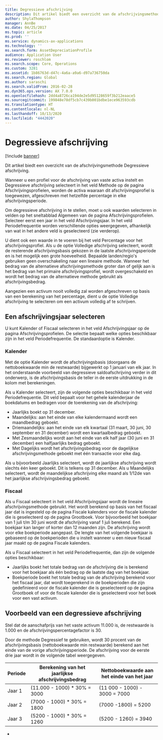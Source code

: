 ```yaml
---
title: Degressieve afschrijving
description: Dit artikel biedt een overzicht van de afschrijvingsmethode Degressieve afschrijving.
author: ShylaThompson
manager: AnnBe
ms.date: 04/25/2017
ms.topic: article
ms.prod: ''
ms.service: dynamics-ax-applications
ms.technology: ''
ms.search.form: AssetDepreciationProfile
audience: Application User
ms.reviewer: roschlom
ms.search.scope: Core, Operations
ms.custom: 3281
ms.assetid: 1b86763d-d47c-4a6a-a9a6-d97a736750da
ms.search.region: Global
ms.author: saraschi
ms.search.validFrom: 2016-02-28
ms.dyn365.ops.version: AX 7.0.0
ms.openlocfilehash: 2dd4a8726ca194de2e5d95128659f3b212eaace5
ms.sourcegitcommit: 199848e78df5cb7c439b001bdbe1ece963593cdb
ms.translationtype: HT
ms.contentlocale: nl-NL
ms.lasthandoff: 10/13/2020
ms.locfileid: "4442020"
---
```

# <a name="reduce-balance-depreciation"></a>Degressieve afschrijving

[!include [banner](../includes/banner.md)]

Dit artikel biedt een overzicht van de afschrijvingsmethode Degressieve afschrijving.

Wanneer u een profiel voor de afschrijving van vaste activa instelt en Degressieve afschrijving selecteert in het veld Methode op de pagina Afschrijvingsprofielen, worden de activa waaraan dit afschrijvingsprofiel is toegewezen, afgeschreven met hetzelfde percentage in elke afschrijvingsperiode.

Om degressieve afschrijving in te stellen, moet u ook waarden selecteren in velden op het sneltabblad Algemeen van de pagina Afschrijvingsprofielen. Selecteer eerst een jaar in het veld Afschrijvingsjaar. In het veld Periodefrequentie worden verschillende opties weergegeven, afhankelijk van wat in het andere veld is geselecteerd (zie verderop). 

U dient ook een waarde in te voeren bij het veld Percentage voor het afschrijvingsprofiel. Als u de optie Volledige afschrijving selecteert, wordt de resterende afschrijvingsbasis gekozen in de laatste afschrijvingsperiode en is het mogelijk een grote hoeveelheid. Bepaalde landen/regio's gebruiken geen overschakeling naar een lineaire methode. Wanneer het bedrag van de alternatieve afschrijvingsmethode groter dan of gelijk aan is het bedrag van het primaire afschrijvingsprofiel, wordt overgeschakeld en wordt het bedrag van de alternatieve methode gebruikt als afschrijvingsbedrag. 

Aangezien een activum nooit volledig zal worden afgeschreven op basis van een berekening van het percentage, dient u de optie Volledige afschrijving te selecteren om een activum volledig af te schrijven.

## <a name="select-a-depreciation-year"></a>Een afschrijvingsjaar selecteren
U kunt Kalender of Fiscaal selecteren in het veld Afschrijvingsjaar op de pagina Afschrijvingsprofielen. De selectie bepaalt welke opties beschikbaar zijn in het veld Periodefrequentie. De standaardoptie is Kalender.

### <a name="calendar"></a>Kalender

Met de optie Kalender wordt de afschrijvingsbasis (doorgaans de nettoboekwaarde min de restwaarde) bijgewerkt op 1 januari van elk jaar. In het onderstaande voorbeeld van degressieve saldoafschrijving verder in dit onderwerp, is de afschrijvingsbasis de teller in de eerste uitdrukking in de kolom met berekeningen. 

Als u Kalender selecteert, zijn de volgende opties beschikbaar in het veld Periodefrequentie. Dit veld bepaalt voor het gehele kalenderjaar de boekdatums en bedragen voor de toerekening van de afschrijving:

-   Jaarlijks boekt op 31 december.
-   Maandelijks: aan het einde van elke kalendermaand wordt een maandbedrag geboekt.
-   Driemaandelijks: aan het einde van elk kwartaal (31 maart, 30 juni, 30 september en 31 december) wordt een kwartaalbedrag geboekt.
-   Met Zesmaandelijks wordt aan het einde van elk half jaar (30 juni en 31 december) een halfjaarlijks bedrag geboekt.
-   Met Dagelijks wordt het afschrijvingsbedrag voor de dagelijkse afschrijvingsmethode geboekt met één transactie voor elke dag.

Als u bijvoorbeeld Jaarlijks selecteert, wordt de jaarlijkse afschrijving wordt slechts één keer geboekt. Dit is telkens op 31 december. Als u Maandelijks selecteert, wordt de maandelijkse afschrijving elke maand als 1/12de van het jaarlijkse afschrijvingsbedrag geboekt.

### <a name="fiscal"></a>Fiscaal

Als u Fiscaal selecteert in het veld Afschrijvingsjaar wordt de lineaire afschrijvingsmethode gebruikt. Het wordt berekend op basis van het fiscaal jaar dat is ingesteld op de pagina Fiscale kalenders voor de fiscale kalender die is geselecteerd op de pagina Grootboek. Voor bijvoorbeeld het boekjaar van 1 juli t/m 30 juni wordt de afschrijving vanaf 1 juli berekend. Een boekjaar kan langer of korter dan 12 maanden zijn. De afschrijving wordt voor elke boekperiode aangepast. De lengte van het volgende boekjaar is gebaseerd op de boekperioden die u instelt wanneer u een nieuw fiscaal jaar maakt op de pagina Fiscale kalenders.


Als u Fiscaal selecteert in het veld Periodefrequentie, dan zijn de volgende opties beschikbaar:

-   Jaarlijks boekt het totale bedrag van de afschrijving die is berekend voor het boekjaar als één bedrag op de laatste dag van het boekjaar.
-   Boekperiode boekt het totale bedrag van de afschrijving berekend voor het fiscaal jaar, dat wordt toegerekend in de boekperioden die zijn gedefinieerd voor de fiscale kalender die is geselecteerd op de pagina Grootboek of voor de fiscale kalender die is geselecteerd voor het boek voor een vast activum.

## <a name="example-of-reducing-balance-depreciation"></a>Voorbeeld van een degressieve afschrijving

Stel dat de aanschafprijs van het vaste activum 11.000 is, de restwaarde is 1.000 en de afschrijvingspercentagefactor is 30. 

Door de methode Degressief te gebruiken, wordt 30 procent van de afschrijvingsbasis (nettoboekwaarde min restwaarde) berekend aan het einde van de vorige afschrijvingsperiode. De afschrijving voor de eerste drie jaar wordt in de volgende tabel weergegeven.

| Periode | Berekening van het jaarlijkse afschrijvingsbedrag | Nettoboekwaarde aan het einde van het jaar |
|--------|-------------------------------------------|---------------------------------------|
| Jaar 1 | (11.000 - 1000) \* 30% = 3000           | (11 000 - 1000) - 3000 = 7000      |
| Jaar 2 | (7000 - 1000) \* 30% = 1800            | (7000 -1800) = 5200                |
| Jaar 3 | (5200 - 1000) \* 30% = 1260            | (5200 - 1260) = 3940               |


-





